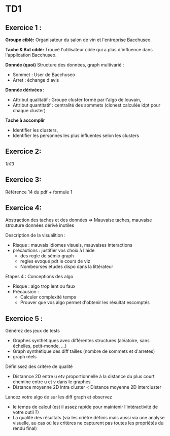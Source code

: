 # TD1

## Exercice 1 :

**Groupe ciblé:** Organisateur du salon de vin et l'entreprise Bacchuseo.

**Tache & But ciblé:** Trouvé l'utilisateur cible qui a plus d'influence dans l'application Bacchuseo.

**Donnée (quoi)** 
Structure des données, graph multivarié :
- Sommet : User de Bacchuseo
- Arret : échange d'avis

**Donnée dérivées :**
- Attribut qualitatif : Groupe cluster formé par l'algo de louvain,
- Attribut quantitatif : centralité des sommets (clonest calculée idpt pour chaque cluster)

**Tache à accomplir**
- Identifier les clusters,
- Identifier les personnes les plus influentes selon les clusters

## Exercice 2:
*1h13*

## Exercice 3:
Référence 14 du pdf + formule 1

## Exercice 4:
Abstraction des taches et des données
=> Mauvaise taches, mauvaise strcuture données dérivé inutiles

Description de la visualition :
- Risque : mauvais idiomes visuels, mauvaises interactions
- précautions : justifier vos choix à l'aide
    - des regle de sémio graph
    - regles evoqué pdt le cours de viz
    - Nombeurses etudes dispo dans la littérateur

Etapes 4 : Conceptions des algo
- Risque : algo trop lent ou faux
- Précausion : 
    - Calculer complexité temps
    - Prouver que vos algo permet d'obtenir les résultat escomptés

## Exercice 5 :
Générez des jeux de tests
- Graphes synthétiques avec différentes structures (aléatoire, sans échelles, petit-monde, ...)
- Graph synthétique des diff tailles (nombre de sommets et d'arretes)
- graph réels

Définissez des critère de qualité 
- Distannce 2D entre u etv proportionnelle à la distance du plus court chemine entre u et v dans le graphes
- Distance moyenne 2D intra cluster < Distance moyenne 2D intercluster

Lancez votre algo de sur les diff graph et observez
- le temps de calcul (est il assez rapide pour maintenir l'intéractivité de votre outil ?)
- La qualité des résultats (via les criètre définis mais aussi via une analyse visuelle, au cas où les critères ne capturent pas toutes les propriétés du rendu final)



